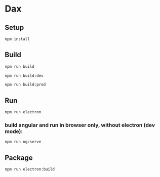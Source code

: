 # Dax


## Setup

``` bash
npm install
```

## Build

``` bash
npm run build
```
``` bash
npm run build:dev
```
``` bash
npm run build:prod
```

## Run

``` bash
npm run electron
```

### build angular and run in browser only, without electron (dev mode):
``` bash
npm run ng:serve
```


## Package

``` bash
npm run electron:build
```
